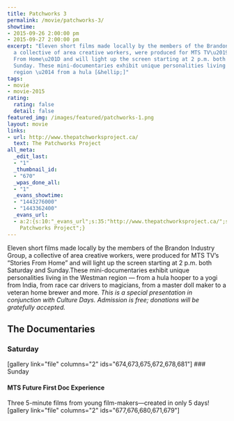 ```yaml
---
title: Patchworks 3
permalink: /movie/patchworks-3/
showtime:
- 2015-09-26 2:00:00 pm
- 2015-09-27 2:00:00 pm
excerpt: "Eleven short films made locally by the members of the Brandon Industry Group,
  a collective of area creative workers, were produced for MTS TV\u2019s \u201CStories
  From Home\u201D and will light up the screen starting at 2 p.m. both Saturday and
  Sunday. These mini-documentaries exhibit unique personalities living in the Westman
  region \u2014 from a hula [&hellip;]"
tags:
- movie
- movie-2015
rating:
  rating: false
  detail: false
featured_img: /images/featured/patchworks-1.png
layout: movie
links:
- url: http://www.thepatchworksproject.ca/
  text: The Patchworks Project
all_meta:
  _edit_last:
  - "1"
  _thumbnail_id:
  - "670"
  _wpas_done_all:
  - "1"
  _evans_showtime:
  - "1443276000"
  - "1443362400"
  _evans_url:
  - a:2:{s:10:"_evans_url";s:35:"http://www.thepatchworksproject.ca/";s:15:"_evans_url_name";s:22:"The
    Patchworks Project";}
---
```


Eleven short films made locally by the members of the Brandon Industry Group, a collective of area creative workers, were produced for MTS TV’s “Stories From Home” and will light up the screen starting at 2 p.m. both Saturday and Sunday.<span id="more-1433"></span>These mini-documentaries exhibit unique personalities living in the Westman region — from a hula hooper to a yogi from India, from race car drivers to magicians, from a master doll maker to a veteran home brewer and more. *This is a special presentation in conjunction with Culture Days. Admission is free; donations will be gratefully accepted.*

## The Documentaries

### Saturday

\[gallery link="file" columns="2" ids="674,673,675,672,678,681"\] ### Sunday

#### MTS Future First Doc Experience

Three 5-minute films from young film-makers—created in only 5 days! \[gallery link="file" columns="2" ids="677,676,680,671,679"\]